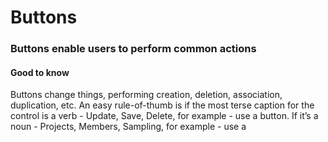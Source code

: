 # Buttons

### Buttons enable users to perform common actions

#### Good to know

Buttons change things, performing creation, deletion, association, duplication, etc. An easy rule-of-thumb is if the most terse caption for the control is a verb - Update, Save, Delete, for example - use a button. If it’s a noun - Projects, Members, Sampling, for example - use a 